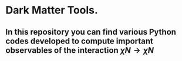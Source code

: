 # Dark Matter Tools.

## In this repository you can find various Python codes developed to compute important observables of the interaction $\chi N \rightarrow \chi N$
